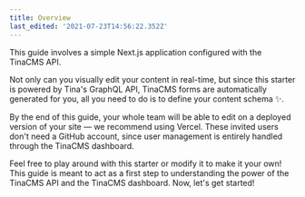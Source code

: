 ```yaml
---
title: Overview
last_edited: '2021-07-23T14:56:22.352Z'
---
```


This guide involves a simple Next.js application configured with the TinaCMS API.

Not only can you visually edit your content in real-time, but since this starter is powered by Tina's GraphQL API, TinaCMS forms are automatically generated for you, all you need to do is to define your content schema ✨.

By the end of this guide, your whole team will be able to edit on a deployed version of your site — we recommend using Vercel. These invited users don't need a GitHub account, since user management is entirely handled through the TinaCMS dashboard.

Feel free to play around with this starter or modify it to make it your own! This guide is meant to act as a first step to understanding the power of the TinaCMS API and the TinaCMS dashboard. Now, let's get started!
